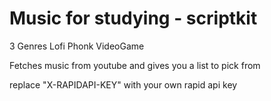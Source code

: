 # Music for studying - scriptkit

3 Genres
Lofi
Phonk
VideoGame

Fetches music from youtube and gives you a list to pick from

replace "X-RAPIDAPI-KEY" with your own rapid api key

